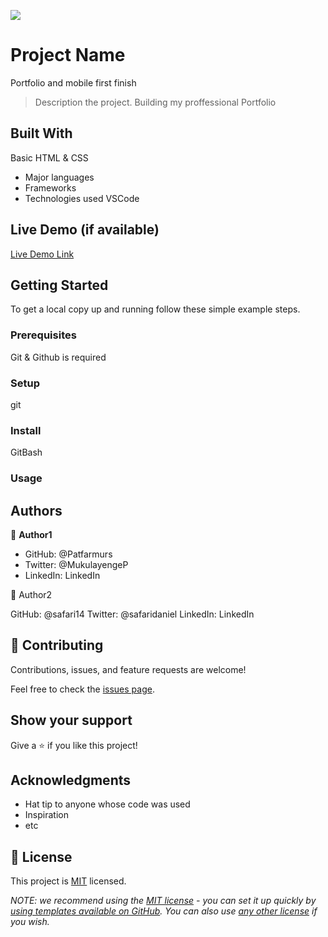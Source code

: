 ![](https://img.shields.io/badge/Microverse-blueviolet)

# Project Name
Portfolio and mobile first finish
> Description the project.
Building my proffessional Portfolio

## Built With
Basic HTML & CSS
- Major languages
- Frameworks
- Technologies used
VSCode
## Live Demo (if available)

[Live Demo Link](https://livedemo.com)


## Getting Started

To get a local copy up and running follow these simple example steps.

### Prerequisites
Git & Github is required
### Setup
git
### Install
GitBash
### Usage

## Authors

👤 **Author1**

- GitHub: @Patfarmurs
- Twitter: @MukulayengeP
- LinkedIn: LinkedIn

👤 Author2

GitHub: @safari14
Twitter: @safaridaniel
LinkedIn: LinkedIn

## 🤝 Contributing

Contributions, issues, and feature requests are welcome!

Feel free to check the [issues page](../../issues/).

## Show your support

Give a ⭐️ if you like this project!

## Acknowledgments

- Hat tip to anyone whose code was used
- Inspiration
- etc

## 📝 License

This project is [MIT](./LICENSE) licensed.

_NOTE: we recommend using the [MIT license](https://choosealicense.com/licenses/mit/) - you can set it up quickly by [using templates available on GitHub](https://docs.github.com/en/communities/setting-up-your-project-for-healthy-contributions/adding-a-license-to-a-repository). You can also use [any other license](https://choosealicense.com/licenses/) if you wish._
